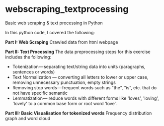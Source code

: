 # webscraping_textprocessing
Basic web scraping &amp; text processing in Python

In this python code, I covered the following: 

**Part I: Web Scraping**
Crawled data from html webpage 

**Part II: Text Processing** 
The data preprocessing steps for this exercise includes the following:
+ Tokenization — separating text/string data into units (paragraphs, sentences or words)
+	Text Normalization — converting all letters to lower or upper case, removing unnecessary punctuation, empty strings
+	Removing stop words — frequent words such as ”the”, ”is”, etc. that do not have specific semantic
+	Lemmatization — reduce words with different forms like 'loves', 'loving', 'lovely' to a common base form or root word 'love'.

**Part III: Basic Visualisation for tokenized words**
Frequency distribution graph and word cloud

